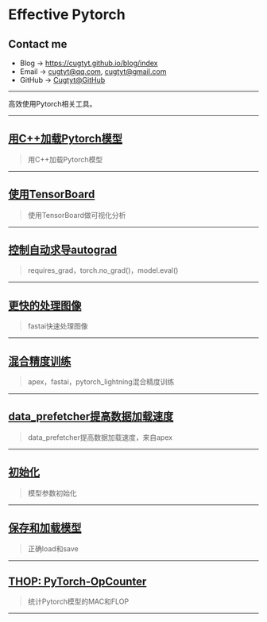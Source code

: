 # **Effective Pytorch**

## Contact me

* Blog -> <https://cugtyt.github.io/blog/index>
* Email -> <cugtyt@qq.com>, <cugtyt@gmail.com>
* GitHub -> [Cugtyt@GitHub](https://github.com/Cugtyt)

---

高效使用Pytorch相关工具。

---

## [**用C++加载Pytorch模型**](https://cugtyt.github.io/blog/papers/20190903)

> 用C++加载Pytorch模型

---

## [**使用TensorBoard**](https://cugtyt.github.io/blog/papers/20190902)

> 使用TensorBoard做可视化分析

---

## [**控制自动求导autograd**](https://cugtyt.github.io/blog/papers/20190901)

> requires_grad，torch.no_grad()，model.eval()

---

## [**更快的处理图像**](https://cugtyt.github.io/blog/papers/20190831)

> fastai快速处理图像

---


## [**混合精度训练**](https://cugtyt.github.io/blog/papers/20190830)

> apex，fastai，pytorch_lightning混合精度训练

---

## [**data_prefetcher提高数据加载速度**](https://cugtyt.github.io/blog/papers/20190829)

> data_prefetcher提高数据加载速度，来自apex

---

## [**初始化**](https://cugtyt.github.io/blog/papers/20190828)

> 模型参数初始化

---

## [**保存和加载模型**](https://cugtyt.github.io/blog/papers/20190827)

> 正确load和save

---

## [**THOP: PyTorch-OpCounter**](https://cugtyt.github.io/blog/papers/20190826)

> 统计Pytorch模型的MAC和FLOP

---